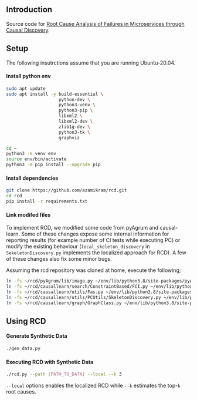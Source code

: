 ## Introduction
Source code for [Root Cause Analysis of Failures in Microservices through Causal Discovery](https://proceedings.neurips.cc/paper_files/paper/2022/file/c9fcd02e6445c7dfbad6986abee53d0d-Paper-Conference.pdf).

## Setup
The following insutrctions assume that you are running Ubuntu-20.04.
#### Install python env
```bash
sudo apt update
sudo apt install -y build-essential \
                    python-dev \
                    python3-venv \
                    python3-pip \
                    libxml2 \
                    libxml2-dev \
                    zlib1g-dev \
                    python3-tk \
                    graphviz

cd ~
python3 -m venv env
source env/bin/activate
python3 -m pip install --upgrade pip
```

#### Install dependencies
```bash
git clone https://github.com/azamikram/rcd.git
cd rcd
pip install -r requirements.txt
```

#### Link modifed files
To implement RCD, we modified some code from pyAgrum and causal-learn.
Some of these changes expose some internal information for reporting results (for example number of CI tests while executing PC) or modify the existing behaviour (`local_skeleton_discovery` in `SekeletonDiscovery.py` implements the localized approach for RCD). A few of these changes also fix some minor bugs.

Assuming the rcd repository was cloned at home, execute the following;
```bash
ln -fs ~/rcd/pyAgrum/lib/image.py ~/env/lib/python3.8/site-packages/pyAgrum/lib/
ln -fs ~/rcd/causallearn/search/ConstraintBased/FCI.py ~/env/lib/python3.8/site-packages/causallearn/search/ConstraintBased/
ln -fs ~/rcd/causallearn/utils/Fas.py ~/env/lib/python3.8/site-packages/causallearn/utils/
ln -fs ~/rcd/causallearn/utils/PCUtils/SkeletonDiscovery.py ~/env/lib/python3.8/site-packages/causallearn/utils/PCUtils/
ln -fs ~/rcd/causallearn/graph/GraphClass.py ~/env/lib/python3.8/site-packages/causallearn/graph/
```

## Using RCD

#### Generate Synthetic Data
```sh
./gen_data.py
```

#### Executing RCD with Synthetic Data
```sh
./rcd.py --path [PATH_TO_DATA] --local --k 3
```

`--local` options enables the localized RCD while `--k` estimates the top-`k` root causes.
